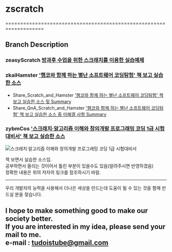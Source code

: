 # zscratch  
===================================================================

## Branch Description  

### zeasyScratch [방과후 수업을 위한 스크래치를 이용한 실습예제](https://127.0.0.1:8080/ "방과후 수업을 위한 스크래치를 이용한 실습예제" )  

### zkaiHamster ['햄코와 함께 하는 별난 소프트웨어 코딩탐험' 책 보고 실습한 소스](http://www.kairobot.co.kr/ "김혜주 이승재 조광동 이성규 저, 스크래치편" )  
  * Share_Scratch_and_Hamster ['햄코와 함께 하는 별난 소프트웨어 코딩탐험' 책 보고 실습한 소스 및 Summary](https://drive.google.com/open?id=1gM1tFKkOt_lA8GSVvbgQ6TY793_SMG5-C2LTNY5X_tQ "Share_Scratch_and_Hamster" )  
  * Share_QnA_Scratch_and_Hamster ['햄코와 함께 하는 별난 소프트웨어 코딩탐험' 책 보고 실습한 소스 중 미해결 사항 Summary](https://drive.google.com/open?id=1ZinniOwGREye_x6ZmBSYiORx9E4_kmStZux4cEus77I "Share_QnA_Scratch_and_Hamster" )    
  
### zybmCos ['스크래치·알고리즘 이해와 창의개발 프로그래밍 코딩 1급 시험대비서' 책 보고 실습한 소스](http://image.yes24.com/momo/TopCate972/MidCate002/97112294.jpg "한국공학기술연구원 저" )  

 ![스크래치·알고리즘 이해와 창의개발 프로그래밍 코딩 1급 시험대비서](http://image.yes24.com/momo/TopCate972/MidCate002/97112294.jpg)  

    
책 보면서 실습한 소스임.  
공부하면서 올리는 것이어서 틀린 부분이 있을수도 있음(알려주시면 반영하겠음)  
정확한 내용은 위의 저자의 링크를 참조하시기 바람.  

---
우리 개발자의 능력을 사용해서 더나은 세상을 만드는데 도움이 될 수 있는 것을
함께 만드실 분을 찾습니다.

I hope to make something good to make our society better.  
If you are interested in my idea, please send your mail to me.  
e-mail : tudoistube@gmail.com
---
